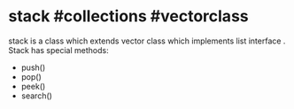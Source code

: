 # stack #collections #vectorclass
stack is a class which extends vector class which implements list interface . 
Stack has special methods:
 * push()
 * pop()
 * peek()
 * search()